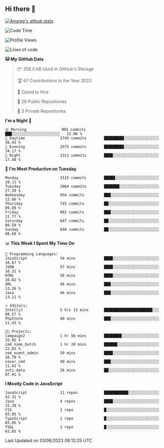 ## Hi there 👋

[![Anurag's github stats](https://github-readme-stats.vercel.app/api?username=Songwonseok)](https://github.com/anuraghazra/github-readme-stats)



<!--START_SECTION:waka-->
![Code Time](http://img.shields.io/badge/Code%20Time-2%2C266%20hrs%2042%20mins-blue)

![Profile Views](http://img.shields.io/badge/Profile%20Views-0-blue)

![Lines of code](https://img.shields.io/badge/From%20Hello%20World%20I%27ve%20Written-35.0%20million%20lines%20of%20code-blue)

**🐱 My GitHub Data** 

> 📦 358.0 kB Used in GitHub's Storage 
 > 
> 🏆 67 Contributions in the Year 2023
 > 
> 💼 Opted to Hire
 > 
> 📜 26 Public Repositories 
 > 
> 🔑 3 Private Repositories 
 > 
**I'm a Night 🦉** 

```text
🌞 Morning                904 commits         ███░░░░░░░░░░░░░░░░░░░░░░   12.00 % 
🌆 Daytime                2745 commits        █████████░░░░░░░░░░░░░░░░   36.43 % 
🌃 Evening                2575 commits        █████████░░░░░░░░░░░░░░░░   34.17 % 
🌙 Night                  1311 commits        ████░░░░░░░░░░░░░░░░░░░░░   17.40 % 
```
📅 **I'm Most Productive on Tuesday** 

```text
Monday                   1515 commits        █████░░░░░░░░░░░░░░░░░░░░   20.11 % 
Tuesday                  2064 commits        ███████░░░░░░░░░░░░░░░░░░   27.39 % 
Wednesday                954 commits         ███░░░░░░░░░░░░░░░░░░░░░░   12.66 % 
Thursday                 745 commits         ██░░░░░░░░░░░░░░░░░░░░░░░   09.89 % 
Friday                   962 commits         ███░░░░░░░░░░░░░░░░░░░░░░   12.77 % 
Saturday                 647 commits         ██░░░░░░░░░░░░░░░░░░░░░░░   08.59 % 
Sunday                   648 commits         ██░░░░░░░░░░░░░░░░░░░░░░░   08.60 % 
```


📊 **This Week I Spent My Time On** 

```text
💬 Programming Languages: 
JavaScript               58 mins             ████░░░░░░░░░░░░░░░░░░░░░   16.67 % 
JSON                     57 mins             ████░░░░░░░░░░░░░░░░░░░░░   16.31 % 
HTML                     56 mins             ████░░░░░░░░░░░░░░░░░░░░░   16.02 % 
XML                      46 mins             ███░░░░░░░░░░░░░░░░░░░░░░   13.26 % 
Java                     46 mins             ███░░░░░░░░░░░░░░░░░░░░░░   13.11 % 

🔥 Editors: 
IntelliJ                 5 hrs 13 mins       ██████████████████████░░░   88.57 % 
PhpStorm                 40 mins             ███░░░░░░░░░░░░░░░░░░░░░░   11.43 % 

🐱‍💻 Projects: 
campaign2                1 hr 56 mins        ████████░░░░░░░░░░░░░░░░░   32.85 % 
cmd_nimo_batch           1 hr 20 mins        ██████░░░░░░░░░░░░░░░░░░░   22.83 % 
cmd_event_admin          59 mins             ████░░░░░░░░░░░░░░░░░░░░░   16.70 % 
naver_cmd                40 mins             ███░░░░░░░░░░░░░░░░░░░░░░   11.43 % 
noti-data                26 mins             ██░░░░░░░░░░░░░░░░░░░░░░░   07.41 % 
```

**I Mostly Code in JavaScript** 

```text
JavaScript               11 repos            ███████████░░░░░░░░░░░░░░   42.31 % 
Java                     4 repos             ████░░░░░░░░░░░░░░░░░░░░░   15.38 % 
CSS                      1 repo              █░░░░░░░░░░░░░░░░░░░░░░░░   03.85 % 
TypeScript               1 repo              █░░░░░░░░░░░░░░░░░░░░░░░░   03.85 % 
TSQL                     1 repo              █░░░░░░░░░░░░░░░░░░░░░░░░   03.85 % 
```




 Last Updated on 01/06/2023 09:12:25 UTC
<!--END_SECTION:waka-->
